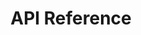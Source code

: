 ---
title: API Reference
toc-group-name: labs-solidworks-swex
order: 5
redirect-to: https://docs.codestack.net/swex/pmpage
toc: true
---